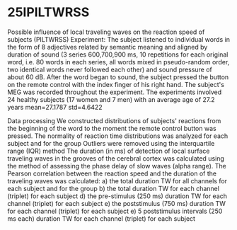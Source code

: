 # 25IPILTWRSS
Possible influence of local traveling waves on the reaction speed of subjects (PILTWRSS)
Experiment:
The subject listened to individual words in the form of 8 adjectives related by semantic meaning and aligned by duration of sound (3 series 600,700,900 ms, 10 repetitions for each original word, i.e. 80 words in each series, all words mixed in pseudo-random order, two identical words never followed each other) and sound pressure of about 60 dB.
After the word began to sound, the subject pressed the button on the remote control with the index finger of his right hand.
The subject's MEG was recorded throughout the experiment.
The experiments involved 24 healthy subjects (17 women and 7 men) with an average age of 27.2 years mean=27.1787 std=4.6422

Data processing
We constructed distributions of subjects' reactions from the beginning of the word to the moment the remote control button was pressed.
The normality of reaction time distributions was analyzed for each subject and for the group
Outliers were removed using the interquartile range (IQR) method
The duration (in ms) of detection of local surface traveling waves in the grooves of the cerebral cortex was calculated using the method of assessing the phase delay of slow waves (alpha range).
The Pearson correlation between the reaction speed and the duration of the traveling waves was calculated: a) the total duration TW for all channels for each subject and for the group b) the total duration TW for each channel (triplet) for each subject d) the pre-stimulus (250 ms) duration TW for each channel (triplet) for each subject e) the poststimulus (750 ms) duration TW for each channel (triplet) for each subject e) 5 poststimulus intervals (250 ms each) duration TW for each channel (triplet) for each subject
